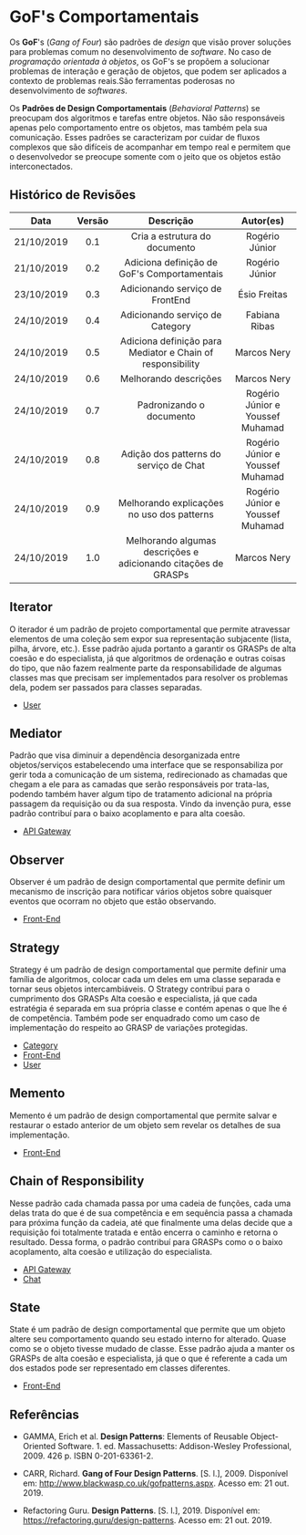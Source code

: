 # GoF's Comportamentais

Os **GoF**'s (_Gang of Four_) são padrões de _design_ que visão prover soluções para problemas comum no desenvolvimento de _software_. No caso de _programação orientada à objetos_, os GoF's se propõem a solucionar problemas de interação e geração de objetos, que podem ser aplicados a contexto de problemas reais.São ferramentas poderosas no desenvolvimento de _softwares_.

Os **Padrões de Design Comportamentais** (_Behavioral Patterns_) se preocupam dos algoritmos e tarefas entre objetos. Não são responsáveis apenas pelo comportamento entre os objetos, mas também pela sua comunicação. Esses padrões se caracterizam por cuidar de fluxos complexos que são difíceis de acompanhar em tempo real e permitem que o desenvolvedor se preocupe somente com o jeito que os objetos estão interconectados.

## Histórico de Revisões

|    Data    | Versão |                         Descrição                          |            Autor(es)             |
| :--------: | :----: | :--------------------------------------------------------: | :------------------------------: |
| 21/10/2019 |  0.1   |               Cria a estrutura do documento                |          Rogério Júnior          |
| 21/10/2019 |  0.2   |        Adiciona definição de GoF's Comportamentais         |          Rogério Júnior          |
| 23/10/2019 |  0.3   |              Adicionando serviço de FrontEnd               |           Ésio Freitas           |
| 24/10/2019 |  0.4   |              Adicionando serviço de Category               |          Fabiana Ribas           |
| 24/10/2019 |  0.5   | Adiciona definição para Mediator e Chain of responsibility |           Marcos Nery            |
| 24/10/2019 |  0.6   |                   Melhorando descrições                    |           Marcos Nery            |
| 24/10/2019 |  0.7   |                  Padronizando o documento                  | Rogério Júnior e Youssef Muhamad |
| 24/10/2019 |  0.8   |           Adição dos patterns do serviço de Chat           | Rogério Júnior e Youssef Muhamad |
| 24/10/2019 |  0.9   |         Melhorando explicações no uso dos patterns         | Rogério Júnior e Youssef Muhamad |
| 24/10/2019 |  1.0 |         Melhorando algumas descrições e adicionando citações de GRASPs        | Marcos Nery |


<!-- ## Command

[Descrição] -->

## Iterator

O iterador é um padrão de projeto comportamental que permite atravessar elementos de uma coleção sem expor sua representação subjacente (lista, pilha, árvore, etc.). Esse padrão ajuda portanto a garantir os GRASPs de alta coesão e do especialista, já que algoritmos de ordenação e outras coisas do tipo, que não fazem realmente parte da responsabilidade de algumas classes mas que precisam ser implementados para resolver os problemas dela, podem ser passados para classes separadas.

- [User](docs/DS/dinamica-e-seminario-4-b/servicos/User.md#Iterator)

## Mediator

Padrão que visa diminuir a dependência desorganizada entre objetos/serviços estabelecendo uma interface que se responsabiliza por gerir toda a comunicação de um sistema, redirecionado as chamadas que chegam a ele para as camadas que serão responsáveis por trata-las, podendo também haver algum tipo de tratamento adicional na própria passagem da requisição ou da sua resposta. Vindo da invenção pura, esse padrão contribuí para o baixo acoplamento e para alta coesão.

- [API Gateway](docs/DS/dinamica-e-seminario-4-b/servicos/Gateway.md#mediator)

## Observer

Observer é um padrão de design comportamental que permite definir um mecanismo de inscrição para notificar vários objetos sobre quaisquer eventos que ocorram no objeto que estão observando.

- [Front-End](docs/DS/dinamica-e-seminario-4-b/servicos/front.md#Observer)

## Strategy

Strategy é um padrão de design comportamental que permite definir uma família de algoritmos, colocar cada um deles em uma classe separada e tornar seus objetos intercambiáveis. O Strategy contribui para o cumprimento dos GRASPs Alta coesão e especialista, já que cada estratégia é separada em sua própria classe e contém apenas o que lhe é de competência. Também pode ser enquadrado como um caso de implementação do respeito ao GRASP de variações protegidas.

- [Category](docs/DS/dinamica-e-seminario-4-b/servicos/Category.md#Strategy)
- [Front-End](docs/DS/dinamica-e-seminario-4-b/servicos/front.md#Strategy)
- [User](docs/DS/dinamica-e-seminario-4-b/servicos/User.md#Strategy)

<!-- ## Template Method

[Descrição]

## Visitor

[Descrição] -->

## Memento

Memento é um padrão de design comportamental que permite salvar e restaurar o estado anterior de um objeto sem revelar os detalhes de sua implementação.

- [Front-End](docs/DS/dinamica-e-seminario-4-b/servicos/front.md#Memento)

## Chain of Responsibility

Nesse padrão cada chamada passa por uma cadeia de funções, cada uma delas trata do que é de sua competência e em sequência passa a chamada para próxima função da cadeia, até que finalmente uma delas decide que a requisição foi totalmente tratada e então encerra o caminho e retorna o resultado. Dessa forma, o padrão contribuí para GRASPs como o o baixo acoplamento, alta coesão e utilização do especialista.

- [API Gateway](docs/DS/dinamica-e-seminario-4-b/servicos/Gateway.md#chain-of-responsibility)
- [Chat](docs/DS/dinamica-e-seminario-4-b/servicos/Chat.md#chain-of-responsibility)

## State

State é um padrão de design comportamental que permite que um objeto altere seu comportamento quando seu estado interno for alterado. Quase como se o objeto tivesse mudado de classe. Esse padrão ajuda a manter os GRASPs de alta coesão e especialista, já que o que é referente a cada um dos estados pode ser representado em classes diferentes.

- [Front-End](docs/DS/dinamica-e-seminario-4-b/servicos/front.md#State)

## Referências

- GAMMA, Erich et al. **Design Patterns**: Elements of Reusable Object-Oriented Software. 1. ed. Massachusetts: Addison-Wesley Professional, 2009. 426 p. ISBN 0-201-63361-2.

- CARR, Richard. **Gang of Four Design Patterns**. [S. l.], 2009. Disponível em: http://www.blackwasp.co.uk/gofpatterns.aspx. Acesso em: 21 out. 2019.

- Refactoring Guru. **Design Patterns**. [S. l.], 2019. Disponível em: https://refactoring.guru/design-patterns. Acesso em: 21 out. 2019.
